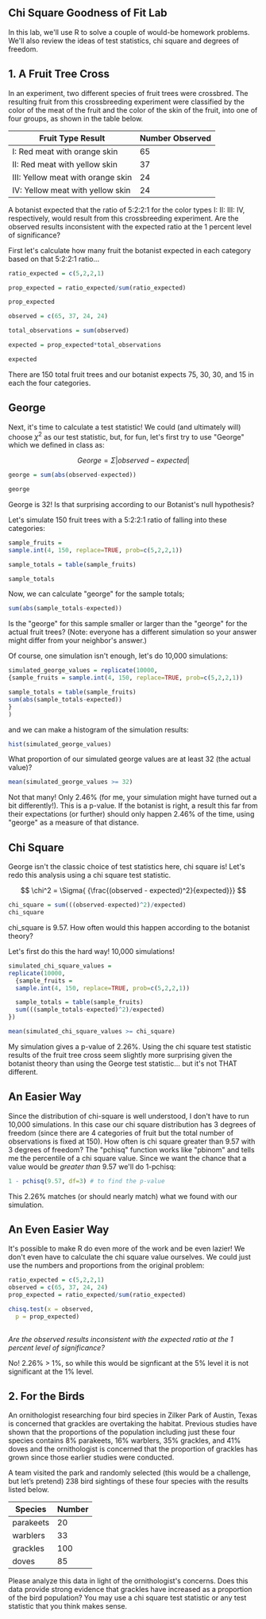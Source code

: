 Chi Square Goodness of Fit Lab
---------------------------------------------

In this lab, we'll use R to solve a couple of would-be homework problems.  We'll also review the ideas of test statistics, chi square and degrees of freedom.

## 1. A Fruit Tree Cross

In an experiment, two different species of fruit trees were crossbred. The resulting fruit from this crossbreeding experiment were classified by the color of the meat of the fruit and the color of the skin of the fruit, into one of four groups, as shown in the table below.

|Fruit Type Result | Number Observed  |
|---|---|
|I: Red meat with orange skin |65|
|II: Red meat with yellow skin |37|
|III: Yellow meat with orange skin |24|
|IV: Yellow meat with yellow skin |24|

A botanist expected that the ratio of 5:2:2:1 for the color types I: II: III: IV, respectively, would result from this crossbreeding experiment. Are the observed results inconsistent with the expected ratio at the 1 percent level of significance?

First let's calculate how many fruit the botanist expected in each category based on that 5:2:2:1 ratio...

```r
ratio_expected = c(5,2,2,1)

prop_expected = ratio_expected/sum(ratio_expected)

prop_expected

observed = c(65, 37, 24, 24)

total_observations = sum(observed)

expected = prop_expected*total_observations

expected
```
There are 150 total fruit trees and our botanist expects 75, 30, 30, and 15 in each the four categories.

## George

Next, it's time to calculate a test statistic!  We could (and ultimately will) choose $\chi^2$ as our test statistic, but, for fun, let's first try to use "George" which we defined in class as:

$$George = \Sigma |observed - expected|$$

```r
george = sum(abs(observed-expected))

george
```

George is 32!  Is that surprising according to our Botanist's null hypothesis?

Let's simulate 150 fruit trees with a 5:2:2:1 ratio of falling into these categories:


```r
sample_fruits = 
sample.int(4, 150, replace=TRUE, prob=c(5,2,2,1))

sample_totals = table(sample_fruits)

sample_totals
```

Now, we can calculate "george" for the sample totals;

```r
sum(abs(sample_totals-expected))
```

Is the "george" for this sample smaller or larger than the "george" for the actual fruit trees?  (Note: everyone has a different simulation so your answer might differ from your neighbor's answer.)

Of course, one simulation isn't enough, let's do 10,000 simulations:

```r
simulated_george_values = replicate(10000, 
{sample_fruits = sample.int(4, 150, replace=TRUE, prob=c(5,2,2,1))

sample_totals = table(sample_fruits)
sum(abs(sample_totals-expected))
}
)

```

and we can make a histogram of the simulation results:

```r
hist(simulated_george_values)
```

What proportion of our simulated george values are at least 32 (the actual value)?

```r
mean(simulated_george_values >= 32)
```
Not that many!  Only 2.46% (for me, your simulation might have turned out a bit differently!).  This is a p-value.  If the botanist is right, a result this far from their expectations (or further) should only happen 2.46% of the time, using "george" as a measure of that distance.

## Chi Square

George isn't the classic choice of test statistics here, chi square is!  Let's redo this analysis using a chi square test statistic.

$$ \chi^2 = \Sigma{ {\frac{(observed - expected)^2}{expected}}} $$

```r
chi_square = sum(((observed-expected)^2)/expected)
chi_square
```

chi_square is 9.57.  How often would this happen according to the botanist theory?

Let's first do this the hard way!  10,000 simulations!

```r
simulated_chi_square_values = 
replicate(10000, 
  {sample_fruits = 
  sample.int(4, 150, replace=TRUE, prob=c(5,2,2,1))

  sample_totals = table(sample_fruits)
  sum(((sample_totals-expected)^2)/expected)
})

mean(simulated_chi_square_values >= chi_square)
```
My simulation gives a p-value of 2.26%. Using the chi square test statistic results of the fruit tree cross seem slightly more surprising given the botanist theory than using the George test statistic... but it's not THAT different.  

## An Easier Way

Since the distribution of chi-square is well understood, I don't have to run 10,000 simulations.  In this case our chi square distribution has 3 degrees of freedom (since there are 4 categories of fruit but the total number of observations is fixed at 150).  How often is chi square greater than 9.57 with 3 degrees of freedom? The "pchisq" function works like "pbinom" and tells me the percentile of a chi square value.  Since we want the chance that a value would be *greater than* 9.57 we'll do 1-pchisq:

```r
1 - pchisq(9.57, df=3) # to find the p-value
```

This 2.26% matches (or should nearly match) what we found with our simulation.

## An Even Easier Way

It's possible to make R do even more of the work and be even lazier!  We don't even have to calculate the chi square value ourselves.  We could just use the numbers and proportions from the original problem:

```r
ratio_expected = c(5,2,2,1)
observed = c(65, 37, 24, 24)
prop_expected = ratio_expected/sum(ratio_expected)

chisq.test(x = observed, 
  p = prop_expected)
  
```

*Are the observed results inconsistent with the expected ratio at the 1 percent level of significance?*

No!  2.26% > 1%, so while this would be signficant at the 5% level it is not significant at the 1% level.

## 2. For the Birds

An ornithologist researching four bird species in Zilker Park of Austin, Texas is concerned that grackles are overtaking the habitat. Previous studies have shown that the proportions of the population including just these four species contains 8% parakeets, 16% warblers, 35% grackles, and 41% doves and the ornithologist is concerned that the proportion of grackles has grown since those earlier studies were conducted.

A team visited the park and randomly selected (this would be a challenge, but let’s pretend) 238 bird sightings of these four species with the results listed below.

|Species|Number|
|---|---|
|parakeets|20|
|warblers|33|
|grackles|100|
|doves|85|

Please analyze this data in light of the ornithologist's concerns.  Does this data provide strong evidence that grackles have increased as a proportion of the bird population?  You may use a chi square test statistic or any test statistic that you think makes sense.
